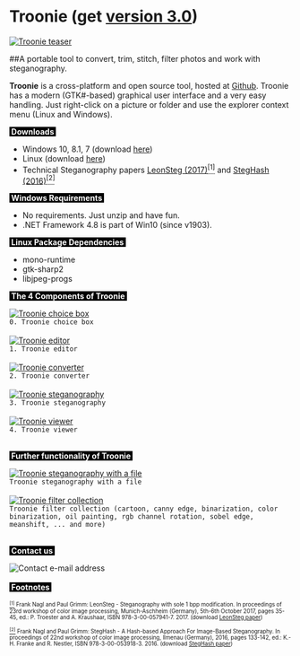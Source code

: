 # Troonie (get <a href="https://github.com/troonie/troonie/releases" target="_blank">version 3.0</a>)
<a href="https://raw.githubusercontent.com/troonie/troonie/master/pics/teaser.jpg" target="_blank"><img src="https://raw.githubusercontent.com/troonie/troonie/master/pics/teaser_thumb.jpg" alt="Troonie teaser" target="_blank"/></a>

##A portable tool to convert, trim, stitch, filter photos and work with steganography.

<b>Troonie</b> is a cross-platform and open source tool, hosted at <a href="https://github.com/troonie/troonie" target="_blank">Github</a>. Troonie has a modern (GTK#-based) graphical user interface and a very easy handling. Just right-click on a picture or folder and use the explorer context menu (Linux and Windows).

<p><span style="font-weight: bold;color:white;background-color:black;">&nbsp;Downloads&nbsp;</span></p>
 <ul>
	<li>Windows 10, 8.1, 7 (download <a href="https://github.com/troonie/troonie/releases" target="_blank">here</a>)</li>
	<li>Linux (download <a href="https://github.com/troonie/troonie/releases" target="_blank">here</a>)</li>
	<li>Technical Steganography papers <a href="https://github.com/troonie/troonie/raw/master/pics/LeonSteg-paper.pdf" target="_blank">LeonSteg (2017)</a><a id="leonsteg" href="#footnoteleonsteg" style="text-decoration: none; "><abbr title="Frank Nagl and Paul Grimm: LeonSteg - Steganography with sole 1 bpp modification. In proceedings of 23rd workshop of color image processing, Munich-Aschheim (Germany), 5th-6th October 2017, pages 35-45, ed.: P. Troester and A. Kraushaar, ISBN 978-3-00-057941-7. 2017."
lang="de"><sup>[1]</sup></abbr></a> and <a href="https://github.com/troonie/troonie/raw/master/pics/StegHash-white-paper.pdf" target="_blank">StegHash (2016)</a><a id="steghash" href="#footnotesteghash" style="text-decoration: none; "><abbr title="Frank Nagl and Paul Grimm: StegHash - A Hash-based Approach For Image-Based Steganography. In proceedings of 22nd workshop of color image processing, Ilmenau (Germany), 2016, pages 133-142, ed.: K.-H. Franke and R. Nestler, ISBN 978-3-00-053918-3. 2016."
lang="de"><sup>[2]</sup></abbr></a></li>
</ul>

<p><span style="font-weight: bold;color:white;background-color:black;">&nbsp;Windows Requirements&nbsp;</span></p>
 <ul>
	<li>No requirements. Just unzip and have fun.</li>
	<li>.NET Framework 4.8 is part of Win10 (since v1903).</li>
</ul>
<p><span style="font-weight: bold;color:white;background-color:black;">&nbsp;Linux Package Dependencies&nbsp;</span></p>
 <ul>
	<li>mono-runtime</li>
	<li>gtk-sharp2</li>
	<li>libjpeg-progs</li>
</ul>

<p><span style="font-weight: bold;color:white;background-color:black;">&nbsp;The 4 Components of Troonie&nbsp;</span></p>

<a href="https://raw.githubusercontent.com/troonie/troonie/master/pics/choicebox.png" target="_blank"><img src="https://raw.githubusercontent.com/troonie/troonie/master/pics/choicebox.png" alt="Troonie choice box" target="_blank"/></a>
</br>`0. Troonie choice box`
</br> 
</br>
<a href="https://raw.githubusercontent.com/troonie/troonie/master/pics/editor.png" target="_blank"><img src="https://raw.githubusercontent.com/troonie/troonie/master/pics/editor_thumb.jpg" alt="Troonie editor" target="_blank"/></a>
</br>`1. Troonie editor`
</br> 
</br>
<a href="https://raw.githubusercontent.com/troonie/troonie/master/pics/converter.png" target="_blank"><img src="https://raw.githubusercontent.com/troonie/troonie/master/pics/converter.png" alt="Troonie converter" target="_blank"/></a>
</br>`2. Troonie converter`
</br>
</br>
<a href="https://raw.githubusercontent.com/troonie/troonie/master/pics/steno.png" target="_blank"><img src="https://raw.githubusercontent.com/troonie/troonie/master/pics/steno_thumb.jpg" alt="Troonie steganography" target="_blank"/></a>
</br>`3. Troonie steganography`
</br>
</br>
<a href="https://raw.githubusercontent.com/troonie/troonie/master/pics/viewer.png" target="_blank"><img src="https://raw.githubusercontent.com/troonie/troonie/master/pics/viewer_thumb.jpg" alt="Troonie viewer" target="_blank"/></a>
</br>`4. Troonie viewer`
</br> 
</br>

<p><span style="font-weight: bold;color:white;background-color:black;">&nbsp;Further functionality of Troonie&nbsp;</span></p>

<a href="https://raw.githubusercontent.com/troonie/troonie/master/pics/steno_file.png" target="_blank"><img src="https://raw.githubusercontent.com/troonie/troonie/master/pics/steno_file_thumb.jpg" alt="Troonie steganography with a file" target="_blank"/></a>
</br>`Troonie steganography with a file`
</br> 
</br>
<a href="https://raw.githubusercontent.com/troonie/troonie/master/pics/filter.jpg" target="_blank"><img src="https://raw.githubusercontent.com/troonie/troonie/master/pics/filter_thumb.jpg" alt="Troonie filter collection" target="_blank"/></a>
</br>`Troonie filter collection (cartoon, canny edge, binarization, color binarization, oil painting, rgb channel rotation, sobel edge, meanshift, ... and more)`
</br> 
</br>

<p><span style="font-weight: bold;color:white;background-color:black;">&nbsp;Contact us&nbsp;</span></p>
<img src="https://raw.githubusercontent.com/troonie/troonie/master/pics/info.png" alt="Contact e-mail address"/>
</br> 
</br>
<span style="font-weight: bold;color:white;background-color:black;">&nbsp;Footnotes&nbsp;</span></p>
<p><span style="font-size: 70%;"><a id="footnoteleonsteg" title="LeonSteg" href="#leonsteg"><sup>[1]</sup></a> Frank Nagl and Paul Grimm: LeonSteg - Steganography with sole 1 bpp modification. In proceedings of 23rd workshop of color image processing, Munich-Aschheim (Germany), 5th-6th October 2017, pages 35-45, ed.: P. Troester and A. Kraushaar, ISBN 978-3-00-057941-7. 2017. (download <a href="https://github.com/troonie/troonie/raw/master/pics/LeonSteg-paper.pdf" target="_blank">LeonSteg paper</a>)
</br>
</br>
<a id="footnotesteghash" title="StegHash" href="#steghash"><sup>[2]</sup></a> Frank Nagl and Paul Grimm: StegHash - A Hash-based Approach For Image-Based Steganography. In proceedings of 22nd workshop of color image processing, Ilmenau (Germany), 2016, pages 133-142, ed.: K.-H. Franke and R. Nestler, ISBN 978-3-00-053918-3. 2016. (download <a href="https://github.com/troonie/troonie/raw/master/pics/StegHash-white-paper.pdf" target="_blank">StegHash paper</a>)
</span>
</br>
</br>
</br>
</br>
